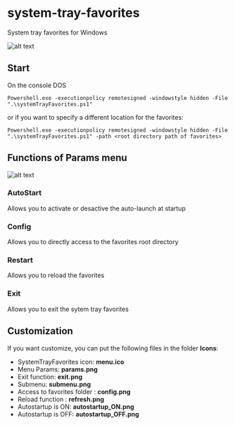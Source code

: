 # system-tray-favorites
System tray favorites for Windows

![alt text](https://github.com/smairesse/system-tray-favorites/blob/main/Readme/examples.png?raw=true)

## Start
On the console DOS
```
Powershell.exe -executionpolicy remotesigned -windowstyle hidden -File ".\systemTrayFavorites.ps1"
```
or if you want to specify a different location for the favorites:
```
Powershell.exe -executionpolicy remotesigned -windowstyle hidden -File ".\systemTrayFavorites.ps1" -path <root directory path of favorites>
```

## Functions of Params menu

![alt text](https://github.com/smairesse/system-tray-favorites/blob/main/Readme/params.png?raw=true)

### AutoStart
Allows you to activate or desactive the auto-launch at startup

### Config
Allows you to directly access to the favorites root directory

### Restart
Allows you to reload the favorites

### Exit
Allows you to exit the sytem tray favorites

## Customization
If you want customize, you can put the following files in the folder **Icons**:
* SystemTrayFavorites icon: **menu.ico**
* Menu Params: **params.png**
* Exit function: **exit.png**
* Submenu: **submenu.png**
* Access to favorites folder : **config.png**
* Reload function : **refresh.png**
* Autostartup is ON: **autostartup_ON.png**
* Autostartup is OFF: **autostartup_OFF.png**
